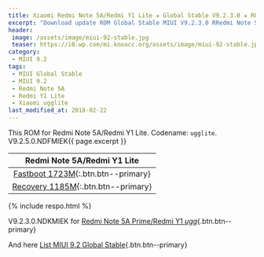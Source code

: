 ```yaml
---
title: Xiaomi Redmi Note 5A/Redmi Y1 Lite ★ Global Stable V9.2.3.0 ★ ROM MIUI 9.2
excerpt: "Download update ROM Global Stable MIUI V9.2.3.0 RRedmi Note 5A/Redmi Y1 Lite (ugglite). Recovery ROM (updater/.zip) Fastboot ROM (firmware/.tgz)"
header:
 image: /assets/image/miui-92-stable.jpg
 teaser: https://i0.wp.com/mi.knoacc.org/assets/image/miui-92-stable.jpg?resize=420,210
category:
 - MIUI 9.2
tags:
 - MIUI Global Stable
 - MIUI 9.2
 - Redmi Note 5A
 - Redmi Y1 Lite
 - Xiaomi ugglite
last_modified_at: 2018-02-22
---
```

This ROM for Redmi Note 5A/Redmi Y1 Lite. Codename: `ugglite`. V9.2.5.0.NDFMIEK{{ page.excerpt }}

| Redmi Note 5A/Redmi Y1 Lite |
|:------:|
| [Fastboot 1723M](bigota?ver=V9.2.5.0.NDFMIEK&type=ugglite_global_images&size=1723M&name=20180129.0000.00_7.1_global_15a11d8116.tgz){:.btn.btn--primary} |
| [Recovery 1185M](bigota?ver=V9.2.5.0.NDFMIEK&type=miui_HMNote5ALITEGlobal&size=1185M&name=bf8387bb9d_7.1.zip){:.btn.btn--primary} |

{% include respo.html %}

V9.2.3.0.NDKMIEK for [Redmi Note 5A Prime/Redmi Y1 _ugg_](/global-stable-miui-923-redmi-note-5a-prime-ugg-fastboot-recovery){.btn.btn--primary}

And here [List MIUI 9.2 Global Stable](https://mi.knoacc.org/update-rom-miui-92-global-stable-full-changelog){.btn.btn--primary}
